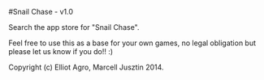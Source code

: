 #Snail Chase - v1.0

Search the app store for "Snail Chase".

Feel free to use this as a base for your own games, no legal obligation but please let us know if you do!! :) 

Copyright (c) Elliot Agro, Marcell Jusztin 2014.
